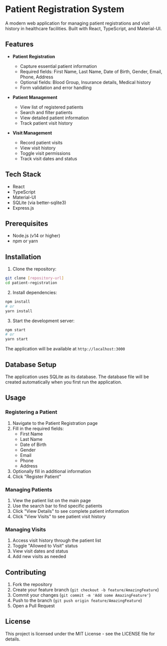 # Patient Registration System

A modern web application for managing patient registrations and visit history in healthcare facilities. Built with React, TypeScript, and Material-UI.

## Features

- **Patient Registration**
  - Capture essential patient information
  - Required fields: First Name, Last Name, Date of Birth, Gender, Email, Phone, Address
  - Optional fields: Blood Group, Insurance details, Medical history
  - Form validation and error handling

- **Patient Management**
  - View list of registered patients
  - Search and filter patients
  - View detailed patient information
  - Track patient visit history

- **Visit Management**
  - Record patient visits
  - View visit history
  - Toggle visit permissions
  - Track visit dates and status

## Tech Stack

- React
- TypeScript
- Material-UI
- SQLite (via better-sqlite3)
- Express.js

## Prerequisites

- Node.js (v14 or higher)
- npm or yarn

## Installation

1. Clone the repository:
```bash
git clone [repository-url]
cd patient-registration
```

2. Install dependencies:
```bash
npm install
# or
yarn install
```

3. Start the development server:
```bash
npm start
# or
yarn start
```

The application will be available at `http://localhost:3000`

## Database Setup

The application uses SQLite as its database. The database file will be created automatically when you first run the application.

## Usage

### Registering a Patient

1. Navigate to the Patient Registration page
2. Fill in the required fields:
   - First Name
   - Last Name
   - Date of Birth
   - Gender
   - Email
   - Phone
   - Address
3. Optionally fill in additional information
4. Click "Register Patient"

### Managing Patients

1. View the patient list on the main page
2. Use the search bar to find specific patients
3. Click "View Details" to see complete patient information
4. Click "View Visits" to see patient visit history

### Managing Visits

1. Access visit history through the patient list
2. Toggle "Allowed to Visit" status
3. View visit dates and status
4. Add new visits as needed

## Contributing

1. Fork the repository
2. Create your feature branch (`git checkout -b feature/AmazingFeature`)
3. Commit your changes (`git commit -m 'Add some AmazingFeature'`)
4. Push to the branch (`git push origin feature/AmazingFeature`)
5. Open a Pull Request

## License

This project is licensed under the MIT License - see the LICENSE file for details. 